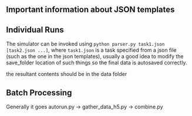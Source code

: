 ## Important information about JSON templates



## Individual Runs

The simulator can be invoked using `python parser.py task1.json [task2.json ...]`, where `task1.json` is a task specified from a json file (such as the one in the json templates), usually a good idea to modify the save_folder location of such things so the final data is autosaved correctly.

the resultant contents should be in the data folder

## Batch Processing

Generally it goes autorun.py -> gather_data_h5.py -> combine.py

